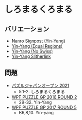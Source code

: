 # しろまるくろまる

## バリエーション
- [Nanro Signpost (Yin-Yang)](nanro-signpost-yinyang.md)
- [Yin-Yang (Equal Regions)](yinyang-equalregions.md)
- [Yin-Yang (No Swiss)](yinyang-noswiss.md)
- [Yin-Yang Slitherlink](yinyang-slitherlink.md)

## 問題
- [パズルジャパンオープン 2021](../questions/jwpc2021.md)
	- 5.1-2. しろまるくろまる
- [WPF PUZZLE GP 2016 ROUND 2](../questions/wpfpgp2016-2.md)
	- 29-32. Yin-Yang
- [WPF PUZZLE GP 2017 ROUND 5](../questions/wpfpgp2017-5.md)
	- B6,8,10. Yin-yang
